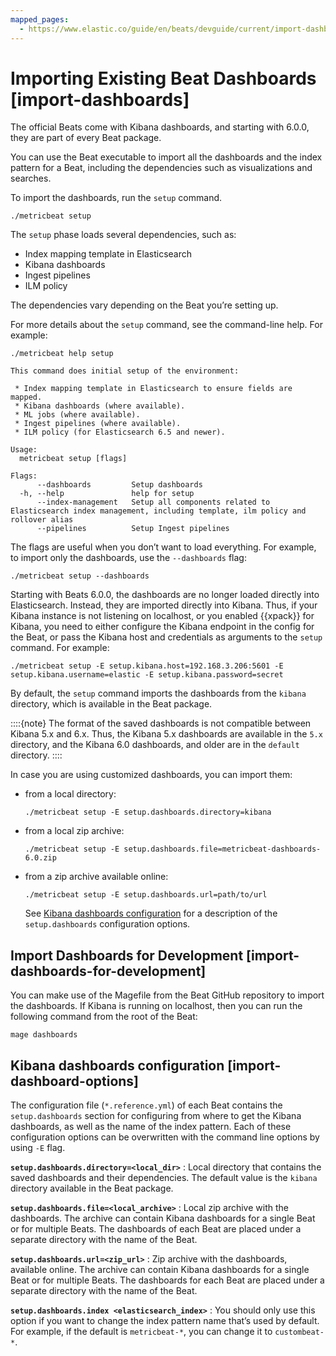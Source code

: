```yaml
---
mapped_pages:
  - https://www.elastic.co/guide/en/beats/devguide/current/import-dashboards.html
---
```


# Importing Existing Beat Dashboards [import-dashboards]

The official Beats come with Kibana dashboards, and starting with 6.0.0, they are part of every Beat package.

You can use the Beat executable to import all the dashboards and the index pattern for a Beat, including the dependencies such as visualizations and searches.

To import the dashboards, run the `setup` command.

```shell
./metricbeat setup
```

The `setup` phase loads several dependencies, such as:

* Index mapping template in Elasticsearch
* Kibana dashboards
* Ingest pipelines
* ILM policy

The dependencies vary depending on the Beat you’re setting up.

For more details about the `setup` command, see the command-line help. For example:

```shell
./metricbeat help setup

This command does initial setup of the environment:

 * Index mapping template in Elasticsearch to ensure fields are mapped.
 * Kibana dashboards (where available).
 * ML jobs (where available).
 * Ingest pipelines (where available).
 * ILM policy (for Elasticsearch 6.5 and newer).

Usage:
  metricbeat setup [flags]

Flags:
      --dashboards         Setup dashboards
  -h, --help               help for setup
      --index-management   Setup all components related to Elasticsearch index management, including template, ilm policy and rollover alias
      --pipelines          Setup Ingest pipelines
```

The flags are useful when you don’t want to load everything. For example, to import only the dashboards, use the `--dashboards` flag:

```shell
./metricbeat setup --dashboards
```

Starting with Beats 6.0.0, the dashboards are no longer loaded directly into Elasticsearch. Instead, they are imported directly into Kibana. Thus, if your Kibana instance is not listening on localhost, or you enabled {{xpack}} for Kibana, you need to either configure the Kibana endpoint in the config for the Beat, or pass the Kibana host and credentials as arguments to the `setup` command. For example:

```shell
./metricbeat setup -E setup.kibana.host=192.168.3.206:5601 -E setup.kibana.username=elastic -E setup.kibana.password=secret
```

By default, the `setup` command imports the dashboards from the `kibana` directory, which is available in the Beat package.

::::{note}
The format of the saved dashboards is not compatible between Kibana 5.x and 6.x. Thus, the Kibana 5.x dashboards are available in the `5.x` directory, and the Kibana 6.0 dashboards, and older are in the `default` directory.
::::


In case you are using customized dashboards, you can import them:

* from a local directory:

    ```shell
    ./metricbeat setup -E setup.dashboards.directory=kibana
    ```

* from a local zip archive:

    ```shell
    ./metricbeat setup -E setup.dashboards.file=metricbeat-dashboards-6.0.zip
    ```

* from a zip archive available online:

    ```shell
    ./metricbeat setup -E setup.dashboards.url=path/to/url
    ```

    See [Kibana dashboards configuration](#import-dashboard-options) for a description of the `setup.dashboards` configuration options.


## Import Dashboards for Development [import-dashboards-for-development]

You can make use of the Magefile from the Beat GitHub repository to import the dashboards. If Kibana is running on localhost, then you can run the following command from the root of the Beat:

```shell
mage dashboards
```


## Kibana dashboards configuration [import-dashboard-options]

The configuration file (`*.reference.yml`) of each Beat contains the `setup.dashboards` section for configuring from where to get the Kibana dashboards, as well as the name of the index pattern. Each of these configuration options can be overwritten with the command line options by using `-E` flag.

**`setup.dashboards.directory=<local_dir>`**
:   Local directory that contains the saved dashboards and their dependencies. The default value is the `kibana` directory available in the Beat package.

**`setup.dashboards.file=<local_archive>`**
:   Local zip archive with the dashboards. The archive can contain Kibana dashboards for a single Beat or for multiple Beats. The dashboards of each Beat are placed under a separate directory with the name of the Beat.

**`setup.dashboards.url=<zip_url>`**
:   Zip archive with the dashboards, available online. The archive can contain Kibana dashboards for a single Beat or for multiple Beats. The dashboards for each Beat are placed under a separate directory with the name of the Beat.

**`setup.dashboards.index <elasticsearch_index>`**
:   You should only use this option if you want to change the index pattern name that’s used by default. For example, if the default is `metricbeat-*`, you can change it to `custombeat-*`.


